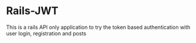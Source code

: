 # Rails-JWT
This is a rails API only application to try the token based authentication with user login, registration and posts 

